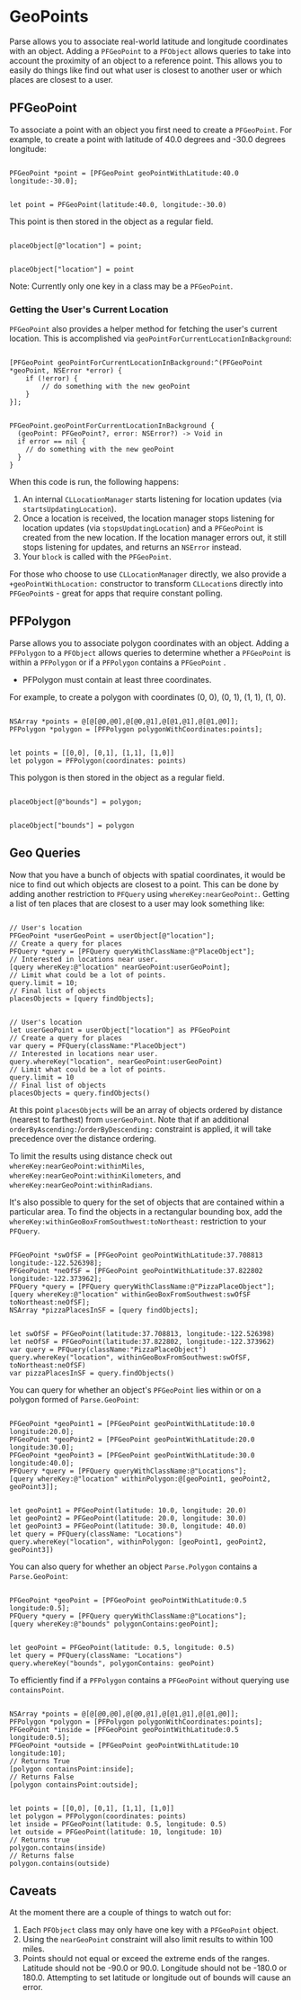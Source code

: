 # GeoPoints

Parse allows you to associate real-world latitude and longitude coordinates with an object.  Adding a `PFGeoPoint` to a `PFObject` allows queries to take into account the proximity of an object to a reference point. This allows you to easily do things like find out what user is closest to another user or which places are closest to a user.

## PFGeoPoint

To associate a point with an object you first need to create a `PFGeoPoint`. For example, to create a point with latitude of 40.0 degrees and -30.0 degrees longitude:

<pre><code class="objectivec">
PFGeoPoint *point = [PFGeoPoint geoPointWithLatitude:40.0 longitude:-30.0];
</code></pre>
<pre><code class="swift">
let point = PFGeoPoint(latitude:40.0, longitude:-30.0)
</code></pre>

This point is then stored in the object as a regular field.

<pre><code class="objectivec">
placeObject[@"location"] = point;
</code></pre>
<pre><code class="swift">
placeObject["location"] = point
</code></pre>

Note: Currently only one key in a class may be a `PFGeoPoint`.

### Getting the User's Current Location

`PFGeoPoint` also provides a helper method for fetching the user's current location. This is accomplished via `geoPointForCurrentLocationInBackground`:

<pre><code class="objectivec">
[PFGeoPoint geoPointForCurrentLocationInBackground:^(PFGeoPoint *geoPoint, NSError *error) {
    if (!error) {
        // do something with the new geoPoint
    }
}];
</code></pre>
<pre><code class="swift">
PFGeoPoint.geoPointForCurrentLocationInBackground {
  (geoPoint: PFGeoPoint?, error: NSError?) -> Void in
  if error == nil {
    // do something with the new geoPoint
  }
}
</code></pre>

When this code is run, the following happens:

1.  An internal `CLLocationManager` starts listening for location updates (via `startsUpdatingLocation`).
2.  Once a location is received, the location manager stops listening for location updates (via `stopsUpdatingLocation`) and a `PFGeoPoint` is created from the new location. If the location manager errors out, it still stops listening for updates, and returns an `NSError` instead.
3.  Your `block` is called with the `PFGeoPoint`.

For those who choose to use `CLLocationManager` directly, we also provide a `+geoPointWithLocation:` constructor to transform `CLLocation`s directly into `PFGeoPoint`s - great for apps that require constant polling.

## PFPolygon

Parse allows you to associate polygon coordinates with an object.  Adding a `PFPolygon` to a `PFObject` allows queries to determine whether a `PFGeoPoint` is within a `PFPolygon` or if a `PFPolygon` contains a `PFGeoPoint` .

* PFPolygon must contain at least three coordinates.

For example, to create a polygon with coordinates (0, 0), (0, 1), (1, 1), (1, 0).

<pre><code class="objectivec">
NSArray *points = @[@[@0,@0],@[@0,@1],@[@1,@1],@[@1,@0]];
PFPolygon *polygon = [PFPolygon polygonWithCoordinates:points];
</code></pre>
<pre><code class="swift">
let points = [[0,0], [0,1], [1,1], [1,0]]
let polygon = PFPolygon(coordinates: points)
</code></pre>

This polygon is then stored in the object as a regular field.

<pre><code class="objectivec">
placeObject[@"bounds"] = polygon;
</code></pre>
<pre><code class="swift">
placeObject["bounds"] = polygon
</code></pre>

## Geo Queries

Now that you have a bunch of objects with spatial coordinates, it would be nice to find out which objects are closest to a point. This can be done by adding another restriction to `PFQuery` using `whereKey:nearGeoPoint:`. Getting a list of ten places that are closest to a user may look something like:

<pre><code class="objectivec">
// User's location
PFGeoPoint *userGeoPoint = userObject[@"location"];
// Create a query for places
PFQuery *query = [PFQuery queryWithClassName:@"PlaceObject"];
// Interested in locations near user.
[query whereKey:@"location" nearGeoPoint:userGeoPoint];
// Limit what could be a lot of points.
query.limit = 10;
// Final list of objects
placesObjects = [query findObjects];
</code></pre>
<pre><code class="swift">
// User's location
let userGeoPoint = userObject["location"] as PFGeoPoint
// Create a query for places
var query = PFQuery(className:"PlaceObject")
// Interested in locations near user.
query.whereKey("location", nearGeoPoint:userGeoPoint)
// Limit what could be a lot of points.
query.limit = 10
// Final list of objects
placesObjects = query.findObjects()
</code></pre>

 At this point `placesObjects` will be an array of objects ordered by distance (nearest to farthest) from `userGeoPoint`. Note that if an additional `orderByAscending:`/`orderByDescending:` constraint is applied, it will take precedence over the distance ordering.

 To limit the results using distance check out `whereKey:nearGeoPoint:withinMiles`, `whereKey:nearGeoPoint:withinKilometers`, and `whereKey:nearGeoPoint:withinRadians`.

It's also possible to query for the set of objects that are contained within a particular area. To find the objects in a rectangular bounding box, add the `whereKey:withinGeoBoxFromSouthwest:toNortheast:` restriction to your `PFQuery`.

<pre><code class="objectivec">
PFGeoPoint *swOfSF = [PFGeoPoint geoPointWithLatitude:37.708813 longitude:-122.526398];
PFGeoPoint *neOfSF = [PFGeoPoint geoPointWithLatitude:37.822802 longitude:-122.373962];
PFQuery *query = [PFQuery queryWithClassName:@"PizzaPlaceObject"];
[query whereKey:@"location" withinGeoBoxFromSouthwest:swOfSF toNortheast:neOfSF];
NSArray *pizzaPlacesInSF = [query findObjects];
</code></pre>
<pre><code class="swift">
let swOfSF = PFGeoPoint(latitude:37.708813, longitude:-122.526398)
let neOfSF = PFGeoPoint(latitude:37.822802, longitude:-122.373962)
var query = PFQuery(className:"PizzaPlaceObject")
query.whereKey("location", withinGeoBoxFromSouthwest:swOfSF, toNortheast:neOfSF)
var pizzaPlacesInSF = query.findObjects()
</code></pre>

You can query for whether an object's `PFGeoPoint` lies within or on a polygon formed of `Parse.GeoPoint`:

<pre><code class="objectivec">
PFGeoPoint *geoPoint1 = [PFGeoPoint geoPointWithLatitude:10.0 longitude:20.0];
PFGeoPoint *geoPoint2 = [PFGeoPoint geoPointWithLatitude:20.0 longitude:30.0];
PFGeoPoint *geoPoint3 = [PFGeoPoint geoPointWithLatitude:30.0 longitude:40.0];
PFQuery *query = [PFQuery queryWithClassName:@"Locations"];
[query whereKey:@"location" withinPolygon:@[geoPoint1, geoPoint2, geoPoint3]];
</code></pre>
<pre><code class="swift">
let geoPoint1 = PFGeoPoint(latitude: 10.0, longitude: 20.0)
let geoPoint2 = PFGeoPoint(latitude: 20.0, longitude: 30.0)
let geoPoint3 = PFGeoPoint(latitude: 30.0, longitude: 40.0)
let query = PFQuery(className: "Locations")
query.whereKey("location", withinPolygon: [geoPoint1, geoPoint2, geoPoint3])
</code></pre>

You can also query for whether an object `Parse.Polygon` contains a `Parse.GeoPoint`:

<pre><code class="objectivec">
PFGeoPoint *geoPoint = [PFGeoPoint geoPointWithLatitude:0.5 longitude:0.5];
PFQuery *query = [PFQuery queryWithClassName:@"Locations"];
[query whereKey:@"bounds" polygonContains:geoPoint];
</code></pre>
<pre><code class="swift">
let geoPoint = PFGeoPoint(latitude: 0.5, longitude: 0.5)
let query = PFQuery(className: "Locations")
query.whereKey("bounds", polygonContains: geoPoint)
</code></pre>

To efficiently find if a `PFPolygon` contains a `PFGeoPoint` without querying use `containsPoint`.

<pre><code class="objectivec">
NSArray *points = @[@[@0,@0],@[@0,@1],@[@1,@1],@[@1,@0]];
PFPolygon *polygon = [PFPolygon polygonWithCoordinates:points];
PFGeoPoint *inside = [PFGeoPoint geoPointWithLatitude:0.5 longitude:0.5];
PFGeoPoint *outside = [PFGeoPoint geoPointWithLatitude:10 longitude:10];
// Returns True
[polygon containsPoint:inside];
// Returns False
[polygon containsPoint:outside];
</code></pre>
<pre><code class="swift">
let points = [[0,0], [0,1], [1,1], [1,0]]
let polygon = PFPolygon(coordinates: points)
let inside = PFGeoPoint(latitude: 0.5, longitude: 0.5)
let outside = PFGeoPoint(latitude: 10, longitude: 10)
// Returns true
polygon.contains(inside)
// Returns false
polygon.contains(outside)
</code></pre>

## Caveats

At the moment there are a couple of things to watch out for:

1.  Each `PFObject` class may only have one key with a `PFGeoPoint` object.
2.  Using the `nearGeoPoint` constraint will also limit results to within 100 miles.
3.  Points should not equal or exceed the extreme ends of the ranges. Latitude should not be -90.0 or 90.0. Longitude should not be -180.0 or 180.0. Attempting to set latitude or longitude out of bounds will cause an error.
